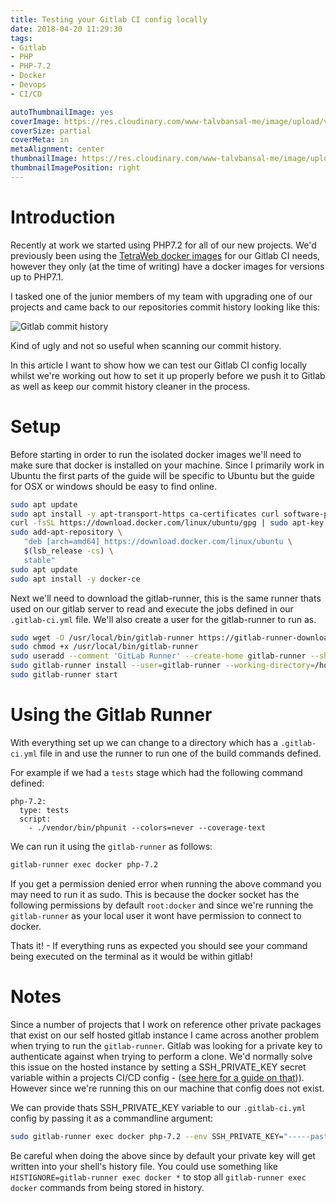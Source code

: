 ```yaml
---
title: Testing your Gitlab CI config locally
date: 2018-04-20 11:29:30
tags:
- Gitlab
- PHP
- PHP-7.2
- Docker
- Devops
- CI/CD

autoThumbnailImage: yes
coverImage: https://res.cloudinary.com/www-talvbansal-me/image/upload/v1555352830/posts/mexico-monument.jpg
coverSize: partial
coverMeta: in
metaAlignment: center
thumbnailImage: https://res.cloudinary.com/www-talvbansal-me/image/upload/c_scale,w_280/v1555352830/posts/mexico-monument.jpg
thumbnailImagePosition: right
---
```

# Introduction
Recently at work we started using PHP7.2 for all of our new projects. We'd previously been using the [TetraWeb docker images](https://github.com/TetraWeb/docker) for our Gitlab CI needs, however they only (at the time of writing) have a docker images for versions up to PHP7.1.

I tasked one of the junior members of my team with upgrading one of our projects and came back to our repositories commit history looking like this:

![Gitlab commit history](/blog/testing-gitlab-ci-config-locally/gitlab-commit-history.png)

Kind of ugly and not so useful when scanning our commit history. 

In this article I want to show how we can test our Gitlab CI config locally whilst we're working out how to set it up properly before we push it to Gitlab as well as keep our commit history cleaner in the process.

<!-- more -->
# Setup
Before starting in order to run the isolated docker images we'll need to make sure that docker is installed on your machine. 
Since I primarily work in Ubuntu the first parts of the guide will be specific to Ubuntu but the guide for OSX or windows should be easy to find online.

```bash
sudo apt update
sudo apt install -y apt-transport-https ca-certificates curl software-properties-common
curl -fsSL https://download.docker.com/linux/ubuntu/gpg | sudo apt-key add -
sudo add-apt-repository \
   "deb [arch=amd64] https://download.docker.com/linux/ubuntu \
   $(lsb_release -cs) \
   stable"
sudo apt update
sudo apt install -y docker-ce
```

Next we'll need to download the gitlab-runner, this is the same runner thats used on our gitlab server to read and execute the jobs defined in our `.gitlab-ci.yml` file. We'll also create a user for the gitlab-runner to run as.

```bash
sudo wget -O /usr/local/bin/gitlab-runner https://gitlab-runner-downloads.s3.amazonaws.com/latest/binaries/gitlab-runner-linux-amd64
sudo chmod +x /usr/local/bin/gitlab-runner
sudo useradd --comment 'GitLab Runner' --create-home gitlab-runner --shell /bin/bash
sudo gitlab-runner install --user=gitlab-runner --working-directory=/home/gitlab-runner
sudo gitlab-runner start
```

# Using the Gitlab Runner
With everything set up we can change to a directory which has a `.gitlab-ci.yml` file in and use the runner to run one of the build commands defined.

For example if we had a `tests` stage which had the following command defined:

```
php-7.2:
  type: tests
  script:
    - ./vendor/bin/phpunit --colors=never --coverage-text
```

We can run it using the `gitlab-runner` as follows:

```bash
gitlab-runner exec docker php-7.2
```

If you get a permission denied error when running the above command you may need to run it as sudo. This is because the docker socket has the following permissions by default `root:docker` and since we're running the `gitlab-runner` as your local user it wont have permission to connect to docker.

Thats it! - If everything runs as expected you should see your command being executed on the terminal as it would be within gitlab!


# Notes
Since a number of projects that I work on reference other private packages that exist on our self hosted gitlab instance I came across another problem when trying to run the `gitlab-runner`. Gitlab was looking for a private key to authenticate against when trying to perform a clone. We'd normally solve this issue on the hosted instance by setting a SSH_PRIVATE_KEY secret variable within a projects CI/CD config - ([see here for a guide on that](blog/gitlab-ci-for-php-applications))). However since we're running this on our machine that config does not exist.

We can provide thats SSH_PRIVATE_KEY variable to our `.gitlab-ci.yml` config by passing it as a commandline argument:

```bash
sudo gitlab-runner exec docker php-7.2 --env SSH_PRIVATE_KEY="-----paste your private key here------"
```

Be careful when doing the above since by default your private key will get written into your shell's history file. You could use something like `HISTIGNORE=gitlab-runner exec docker *` to stop all `gitlab-runner exec docker` commands from being stored in history.

